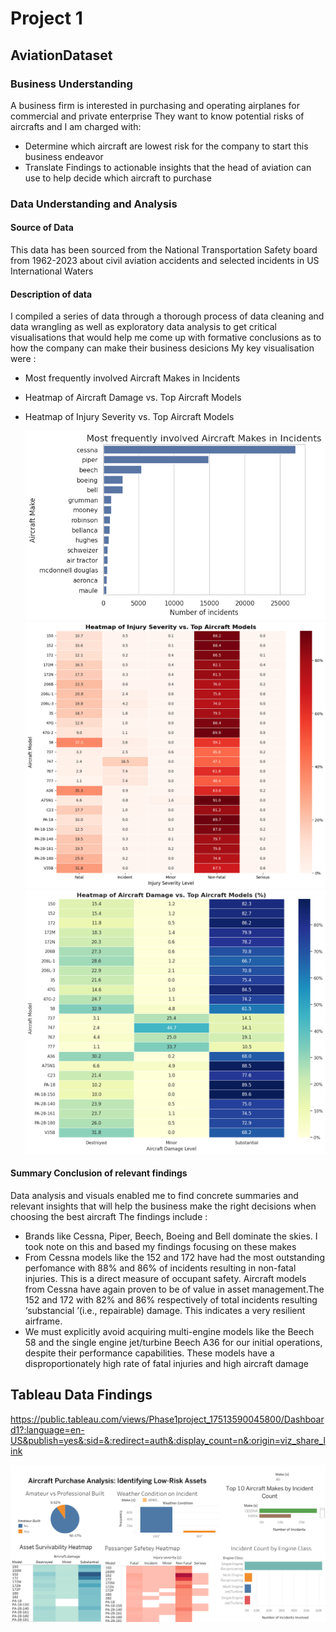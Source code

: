 # Project 1
## AviationDataset
### Business Understanding
A business firm is interested in purchasing and operating airplanes for commercial and private enterprise
They want to know potential risks of aircrafts and I am charged with:

*  Determine which aircraft are lowest risk for the company to start this business endeavor
* Translate Findings to actionable insights that the head of aviation can use to help decide which aircraft to purchase

### Data Understanding and Analysis
#### Source of Data
This data has been sourced from the National Transportation Safety board from 1962-2023 about civil aviation accidents and selected incidents in US International Waters

#### Description of data 
I compiled a series of data through a thorough process of data cleaning and data wrangling as well as exploratory data analysis to get critical visualisations that would help me come up with formative conclusions as to how the company can make their business desicions
My key visualisation were :
* Most frequently involved Aircraft Makes in Incidents
* Heatmap of Aircraft Damage vs. Top Aircraft Models
* Heatmap of Injury Severity vs. Top Aircraft Models

  ![Chart 2 from Download](download%20(2).png)
  ![Chart 4 from Download](download%20(4).png)
  ![Chart 7 from Download](download%20(7).png)

#### Summary Conclusion of relevant findings
Data analysis and visuals enabled me to find concrete summaries and relevant insights that will help the business make the right decisions when choosing the best aircraft
The findings include :
* Brands like Cessna, Piper, Beech, Boeing and Bell dominate the skies. I took note on this and based my findings focusing on these makes
* From Cessna models like the 152 and 172 have had the most outstanding perfomance with 88% and 86% of incidents resulting in non-fatal injuries. This is a direct measure of occupant safety. Aircraft models from Cessna have again proven to be of value in asset management.The 152 and 172 with 82% and 86% respectively of total incidents resulting ‘substancial ’(i.e., repairable) damage. This indicates a very resilient airframe.
* We must explicitly avoid acquiring multi-engine models like the Beech 58 and the single engine jet/turbine Beech A36 for our initial operations, despite their performance capabilities. These models have a disproportionately high rate of fatal injuries and high aircraft damage

 
## Tableau Data Findings

https://public.tableau.com/views/Phase1project_17513590045800/Dashboard1?:language=en-US&publish=yes&:sid=&:redirect=auth&:display_count=n&:origin=viz_share_link

![Dashboard 1](Dashboard%201.png)

  
